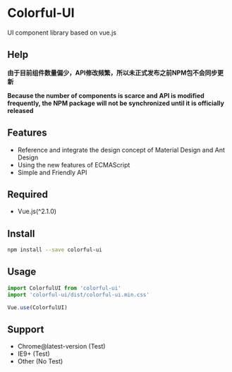# Colorful-UI

UI component library based on vue.js

## Help

**由于目前组件数量偏少，API修改频繁，所以未正式发布之前NPM包不会同步更新**

**Because the number of components is scarce and API is modified frequently, the NPM package will not be synchronized until it is officially released**

## Features

- Reference and integrate the design concept of Material Design and Ant Design
- Using the new features of ECMAScript
- Simple and Friendly API

## Required

- Vue.js(^2.1.0)

## Install

```bash
npm install --save colorful-ui
```

## Usage

```js
import ColorfulUI from 'colorful-ui'
import 'colorful-ui/dist/colorful-ui.min.css'

Vue.use(ColorfulUI)
```

## Support

* Chrome@latest-version (Test)
* IE9+ (Test)
* Other (No Test)
